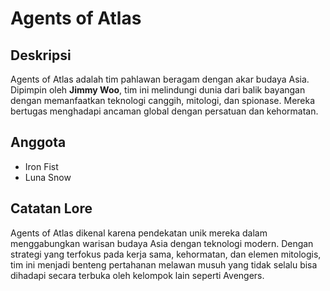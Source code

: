 # Agents of Atlas

## Deskripsi
Agents of Atlas adalah tim pahlawan beragam dengan akar budaya Asia. Dipimpin oleh **Jimmy Woo**, tim ini melindungi dunia dari balik bayangan dengan memanfaatkan teknologi canggih, mitologi, dan spionase. Mereka bertugas menghadapi ancaman global dengan persatuan dan kehormatan.

## Anggota
- Iron Fist  
- Luna Snow  

## Catatan Lore
Agents of Atlas dikenal karena pendekatan unik mereka dalam menggabungkan warisan budaya Asia dengan teknologi modern. Dengan strategi yang terfokus pada kerja sama, kehormatan, dan elemen mitologis, tim ini menjadi benteng pertahanan melawan musuh yang tidak selalu bisa dihadapi secara terbuka oleh kelompok lain seperti Avengers.
